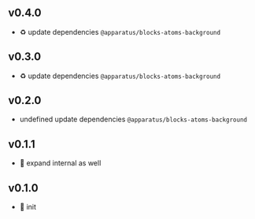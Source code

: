 ## v0.4.0

* ♻️ update dependencies `@apparatus/blocks-atoms-background`

## v0.3.0

* ♻️ update dependencies `@apparatus/blocks-atoms-background`

## v0.2.0

* undefined update dependencies `@apparatus/blocks-atoms-background`

## v0.1.1

* 🐞 expand internal as well

## v0.1.0

* 🐣 init
